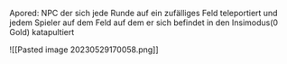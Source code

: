 Apored: NPC der sich jede Runde auf ein zufälliges Feld teleportiert und jedem Spieler auf dem Feld auf dem er sich befindet in den Insimodus(0 Gold) katapultiert

![[Pasted image 20230529170058.png]]